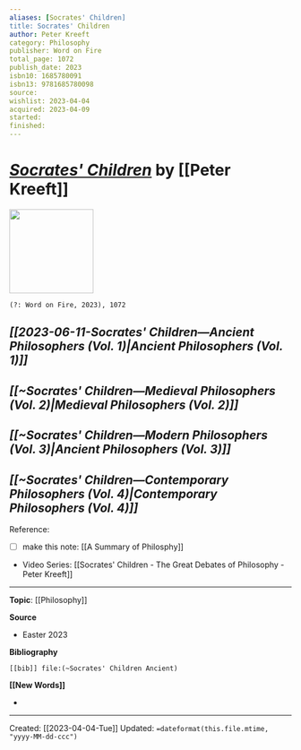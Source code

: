 ```yaml
---
aliases: [Socrates' Children]
title: Socrates' Children
author: Peter Kreeft
category: Philosophy
publisher: Word on Fire
total_page: 1072
publish_date: 2023
isbn10: 1685780091
isbn13: 9781685780098
source: 
wishlist: 2023-04-04
acquired: 2023-04-09
started: 
finished: 
---
```

# *[Socrates' Children](https://bookstore.wordonfire.org/products/socrates-children-box-set)* by [[Peter Kreeft]]

<img src="https://cdn.shopify.com/s/files/1/0005/3195/5769/products/SocratesChildrenBoxDeepLeft.png?v=1677180788&width=2048" width=150>

`(?: Word on Fire, 2023), 1072`

## *[[2023-06-11-Socrates' Children—Ancient Philosophers (Vol. 1)|Ancient Philosophers (Vol. 1)]]*


## *[[~Socrates' Children—Medieval Philosophers (Vol. 2)|Medieval Philosophers (Vol. 2)]]*


## *[[~Socrates' Children—Modern Philosophers (Vol. 3)|Ancient Philosophers (Vol. 3)]]*


## *[[~Socrates' Children—Contemporary Philosophers (Vol. 4)|Contemporary Philosophers (Vol. 4)]]*





Reference:
- [ ] make this note: [[A Summary of Philosphy]]
- Video Series: [[Socrates' Children - The Great Debates of Philosophy - Peter Kreeft]]

--- 
**Topic**: [[Philosophy]]

**Source**
- Easter 2023

**Bibliography**

```query
[[bib]] file:(~Socrates' Children Ancient)
```
 

**[[New Words]]**

- 

---
Created: [[2023-04-04-Tue]]
Updated: `=dateformat(this.file.mtime, "yyyy-MM-dd-ccc")`